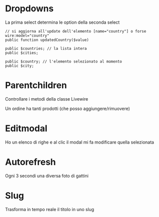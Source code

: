# Dropdowns

La prima select determina le option della seconda select 

    // si aggiorna all'update dell'elemento [name="country"] o forse wire:model="country"
    public function updatedCountry($value)

    public $countries; // la lista intera
    public $cities;

    public $country; // l'elemento selezionato al momento
    public $city;


# Parentchildren

Controllare i metodi della classe Livewire

Un ordine ha tanti prodotti (che posso aggiungere/rimuovere)



# Editmodal
Ho un elenco di righe e al clic il modal mi fa modificare quella selezionata


# Autorefresh
Ogni 3 secondi una diversa foto di gattini


# Slug
Trasforma in tempo reale il titolo in uno slug


